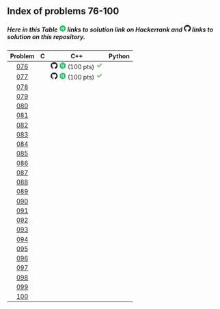 ## Index of problems 76-100

##### Here in this Table [![image](../img/HR.png)](#) links to solution link on Hackerrank and [![image](../img/GH.png)](#) links to solution on this repository.

| Problem | C | C++ | Python |
| :-----: | :-----: | :-----: | :-----: |
| [076](https://www.hackerrank.com/contests/projecteuler/challenges/euler076) | | [![image](../img/GH.png)](../76-100/076.cpp)  [![image](../img/HR.png)](https://www.hackerrank.com/contests/projecteuler/challenges/euler076/submissions/code/1300628457) (100 pts) [![image](../img/AC.png)](#) | |
| [077](https://www.hackerrank.com/contests/projecteuler/challenges/euler077) | | [![image](../img/GH.png)](../76-100/077.cpp)  [![image](../img/HR.png)](https://www.hackerrank.com/contests/projecteuler/challenges/euler077/submissions/code/1303518701) (100 pts) [![image](../img/AC.png)](#) | |
| [078](https://www.hackerrank.com/contests/projecteuler/challenges/euler078) | | | |
| [079](https://www.hackerrank.com/contests/projecteuler/challenges/euler079) | | | |
| [080](https://www.hackerrank.com/contests/projecteuler/challenges/euler080) | | | |
| [081](https://www.hackerrank.com/contests/projecteuler/challenges/euler081) | | | |
| [082](https://www.hackerrank.com/contests/projecteuler/challenges/euler082) | | | |
| [083](https://www.hackerrank.com/contests/projecteuler/challenges/euler083) | | | |
| [084](https://www.hackerrank.com/contests/projecteuler/challenges/euler084) | | | |
| [085](https://www.hackerrank.com/contests/projecteuler/challenges/euler085) | | | |
| [086](https://www.hackerrank.com/contests/projecteuler/challenges/euler086) | | | |
| [087](https://www.hackerrank.com/contests/projecteuler/challenges/euler087) | | | |
| [088](https://www.hackerrank.com/contests/projecteuler/challenges/euler088) | | | |
| [089](https://www.hackerrank.com/contests/projecteuler/challenges/euler089) | | | |
| [090](https://www.hackerrank.com/contests/projecteuler/challenges/euler090) | | | |
| [091](https://www.hackerrank.com/contests/projecteuler/challenges/euler091) | | | |
| [092](https://www.hackerrank.com/contests/projecteuler/challenges/euler092) | | | |
| [093](https://www.hackerrank.com/contests/projecteuler/challenges/euler093) | | | |
| [094](https://www.hackerrank.com/contests/projecteuler/challenges/euler094) | | | |
| [095](https://www.hackerrank.com/contests/projecteuler/challenges/euler095) | | | |
| [096](https://www.hackerrank.com/contests/projecteuler/challenges/euler096) | | | |
| [097](https://www.hackerrank.com/contests/projecteuler/challenges/euler097) | | | |
| [098](https://www.hackerrank.com/contests/projecteuler/challenges/euler098) | | | |
| [099](https://www.hackerrank.com/contests/projecteuler/challenges/euler099) | | | |
| [100](https://www.hackerrank.com/contests/projecteuler/challenges/euler100) | | | |
